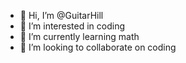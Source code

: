 - 👋 Hi, I’m @GuitarHill
- 👀 I’m interested in coding
- 🌱 I’m currently learning math
- 💞️ I’m looking to collaborate on coding

<!---
GuitarHill/GuitarHill is a ✨ special ✨ repository because its `README.md` (this file) appears on your GitHub profile.
You can click the Preview link to take a look at your changes.
--->
